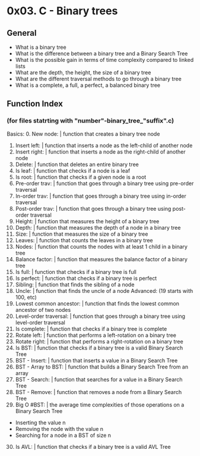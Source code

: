 # 0x03. C - Binary trees
## General
- What is a binary tree
- What is the difference between a binary tree and a Binary Search Tree
- What is the possible gain in terms of time complexity compared to linked lists
- What are the depth, the height, the size of a binary tree
- What are the different traversal methods to go through a binary tree
- What is a complete, a full, a perfect, a balanced binary tree

## Function Index
### (for files statrting with "number"-binary_tree_"suffix".c)
Basics:
0. New node:		| function that creates a binary tree node
1. Insert left:		| function that inserts a node as the left-child of another node
2. Insert right:	| function that inserts a node as the right-child of another node
3. Delete:		| function that deletes an entire binary tree
4. Is leaf:		| function that checks if a node is a leaf
5. Is root:		| function that checks if a given node is a root
6. Pre-order trav: 	| function that goes through a binary tree using pre-order traversal
7. In-order trav:	| function that goes through a binary tree using in-order traversal
8. Post-order trav:	| function that goes through a binary tree using post-order traversal
9. Height:		| function that measures the height of a binary tree
10. Depth:		| function that measures the depth of a node in a binary tree
11. Size:		| function that measures the size of a binary tree
12. Leaves:		| function that counts the leaves in a binary tree
13. Nodes:		| function that counts the nodes with at least 1 child in a binary tree
14. Balance factor:	| function that measures the balance factor of a binary tree
15. Is full:		| function that checks if a binary tree is full
16. Is perfect:		| function that checks if a binary tree is perfect
17. Sibling:		| function that finds the sibling of a node
18. Uncle:		| function that finds the uncle of a node
Advanced: (19 starts with 100, etc)
19. Lowest common ancestor: | function that finds the lowest common ancestor of two nodes
20. Level-order traversal:  | function that goes through a binary tree using level-order traversal
21. Is complete:	    | function that checks if a binary tree is complete
22. Rotate left:	    | function that performs a left-rotation on a binary tree
23. Rotate right:	    | function that performs a right-rotation on a binary tree
24. Is BST:		    | function that checks if a binary tree is a valid Binary Search Tree
25. BST - Insert:	    | function that inserts a value in a Binary Search Tree
26. BST - Array to BST:     | function that builds a Binary Search Tree from an array
27. BST - Search:  	    | function that searches for a value in a Binary Search Tree
28. BST - Remove:	    | function that removes a node from a Binary Search Tree
29. Big O #BST:	      	    | the average time complexities of those operations on a Binary Search Tree
- Inserting the value n
- Removing the node with the value n
- Searching for a node in a BST of size n
30. Is AVL: 	    	    | function that checks if a binary tree is a valid AVL Tree
